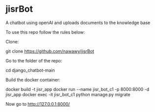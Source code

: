 # jisrBot
A chatbot using openAI and uploads documents to the knowledge base

To use this repo follow the rules below:

Clone:

git clone https://github.com/nawawy/jisrBot

Go to the folder of the repo:

cd django_chatbot-main

Build the docker container:

docker build -t jisr_app 
docker run --name jisr_bot_c1 -p 8000:8000 -d jisr_app
docker exec -it jisr_bot_c1 python manage.py migrate

Now go to http://127.0.0.1:8000/


